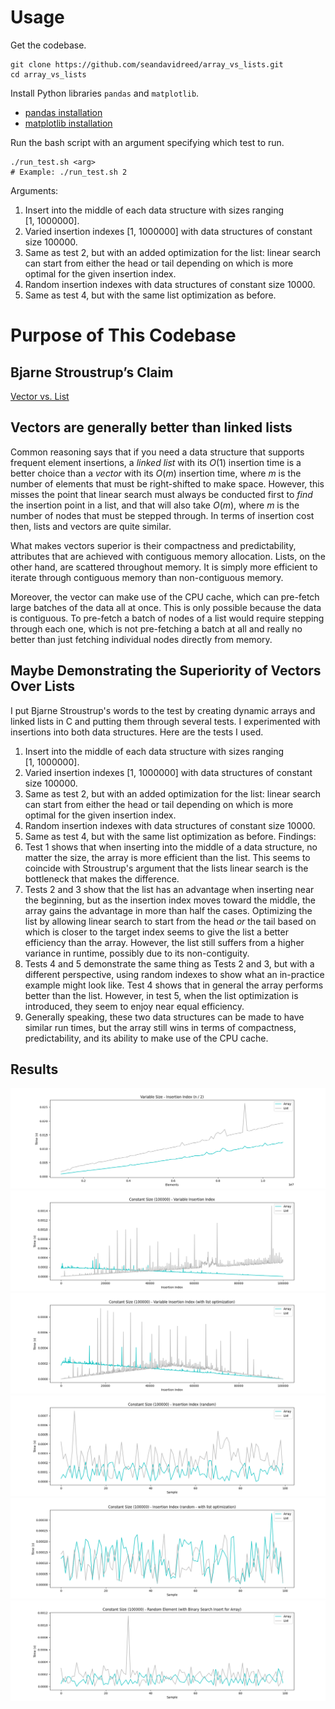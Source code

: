 # Usage
Get the codebase.

```
git clone https://github.com/seandavidreed/array_vs_lists.git
cd array_vs_lists
```

Install Python libraries `pandas` and `matplotlib`.

- [pandas installation](https://pandas.pydata.org/pandas-docs/stable/getting_started/install.html)
- [matplotlib installation](https://matplotlib.org/stable/install/index.html)

Run the bash script with an argument specifying which test to run.

```
./run_test.sh <arg>
# Example: ./run_test.sh 2
```

Arguments:

1. Insert into the middle of each data structure with sizes ranging $`[1,\ 1000000]`$. 
2. Varied insertion indexes $`[1,\ 1000000]`$ with data structures of constant size $`100000`$.
3. Same as test 2, but with an added optimization for the list: linear search can start from either the head or tail depending on which is more optimal for the given insertion index.
4. Random insertion indexes with data structures of constant size $`10000`$.
5. Same as test 4, but with the same list optimization as before.

# Purpose of This Codebase
## Bjarne Stroustrup’s Claim
[Vector vs. List](https://youtu.be/SfkMiGFVhZo?si=vDlHbAw8UEf-0nOY&t=44m50s)

## Vectors are generally better than linked lists
Common reasoning says that if you need a data structure that supports frequent element insertions, a _linked list_ with its $`O(1)`$ insertion time is a better choice than a _vector_ with its $`O(m)`$ insertion time, where $m$ is the number of elements that must be right-shifted to make space. However, this misses the point that linear search must always be conducted first to _find_ the insertion point in a list, and that will also take $`O(m)`$, where $`m`$ is the number of nodes that must be stepped through. In terms of insertion cost then, lists and vectors are quite similar.

What makes vectors superior is their compactness and predictability, attributes that are achieved with contiguous memory allocation. Lists, on the other hand, are scattered throughout memory. It is simply more efficient to iterate through contiguous memory than non-contiguous memory.

Moreover, the vector can make use of the CPU cache, which can pre-fetch large batches of the data all at once. This is only possible because the data is contiguous. To pre-fetch a batch of nodes of a list would require stepping through each one, which is not pre-fetching a batch at all and really no better than just fetching individual nodes directly from memory.

## Maybe Demonstrating the Superiority of Vectors Over Lists
I put Bjarne Stroustrup's words to the test by creating dynamic arrays and linked lists in C and putting them through several tests. I experimented with insertions into both data structures. Here are the tests I used.
1. Insert into the middle of each data structure with sizes ranging $`[1,\ 1000000]`$. 
2. Varied insertion indexes $`[1,\ 1000000]`$ with data structures of constant size $`100000`$.
3. Same as test 2, but with an added optimization for the list: linear search can start from either the head or tail depending on which is more optimal for the given insertion index.
4. Random insertion indexes with data structures of constant size $`10000`$.
5. Same as test 4, but with the same list optimization as before.
Findings:
1. Test 1 shows that when inserting into the middle of a data structure, no matter the size, the array is more efficient than the list. This seems to coincide with Stroustrup's argument that the lists linear search is the bottleneck that makes the difference.
2. Tests 2 and 3 show that the list has an advantage when inserting near the beginning, but as the insertion index moves toward the middle, the array gains the advantage in more than half the cases. Optimizing the list by allowing linear search to start from the head _or_ the tail based on which is closer to the target index seems to give the list a better efficiency than the array. However, the list still suffers from a higher variance in runtime, possibly due to its non-contiguity.
3. Tests 4 and 5 demonstrate the same thing as Tests 2 and 3, but with a different perspective, using random indexes to show what an in-practice example might look like. Test 4 shows that in general the array performs better than the list. However, in test 5, when the list optimization is introduced, they seem to enjoy near equal efficiency.
4. Generally speaking, these two data structures can be made to have similar run times, but the array still wins in terms of compactness, predictability, and its ability to make use of the CPU cache.

## Results
![](data/test1_results.png)
![](data/test2_results.png)
![](data/test3_results.png)
![](data/test4_results.png)
![](data/test5_results.png)
![](data/test6_results.png)
